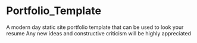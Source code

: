 # Portfolio_Template
A modern day static site portfolio template that can be used to look your resume
Any new ideas and constructive criticism will be highly appreciated
